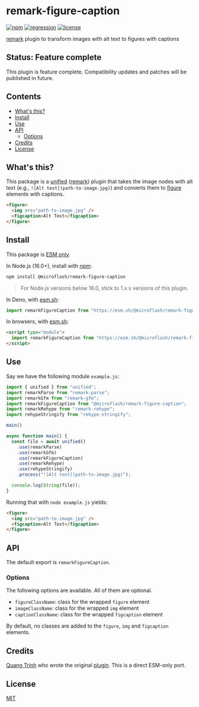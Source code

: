 # remark-figure-caption

[![npm](https://img.shields.io/npm/v/@microflash/remark-figure-caption)](https://www.npmjs.com/package/@microflash/remark-figure-caption)
[![regression](https://github.com/Microflash/remark-figure-caption/actions/workflows/regression.yml/badge.svg)](https://github.com/Microflash/remark-figure-caption/actions/workflows/regression.yml)
[![license](https://img.shields.io/npm/l/@microflash/remark-figure-caption)](./LICENSE.md)

[remark](https://github.com/remarkjs/remark) plugin to transform images with alt text to figures with captions

## Status: Feature complete

This plugin is feature complete. Compatibility updates and patches will be published in future.

## Contents

- [What's this?](#whats-this)
- [Install](#install)
- [Use](#use)
- [API](#api)
	- [Options](#options)
- [Credits](#credits)
- [License](#license)

## What's this?

This package is a [unified](https://github.com/unifiedjs/unified) ([remark](https://github.com/remarkjs/remark)) plugin that takes the image nodes with alt text (e.g., `![Alt text](path-to-image.jpg)`) and converts them to [figure](https://developer.mozilla.org/en-US/docs/Web/HTML/Element/figure) elements with captions.

```html
<figure>
  <img src="path-to-image.jpg" />
  <figcaption>Alt Text</figcaption>
</figure>
```

## Install

This package is [ESM only](https://gist.github.com/sindresorhus/a39789f98801d908bbc7ff3ecc99d99c).

In Node.js (16.0+), install with [npm](https://docs.npmjs.com/cli/install):

```sh
npm install @microflash/remark-figure-caption
```

> For Node.js versions below 16.0, stick to 1.x.x versions of this plugin.

In Deno, with [esm.sh](https://esm.sh/):

```js
import remarkFigureCaption from "https://esm.sh/@microflash/remark-figure-caption";
```

In browsers, with [esm.sh](https://esm.sh/):

```html
<script type="module">
  import remarkFigureCaption from "https://esm.sh/@microflash/remark-figure-caption?bundle";
</script>
```

## Use

Say we have the following module `example.js`:

```js
import { unified } from "unified";
import remarkParse from "remark-parse";
import remarkGfm from "remark-gfm";
import remarkFigureCaption from "@microflash/remark-figure-caption";
import remarkRehype from "remark-rehype";
import rehypeStringify from "rehype-stringify";

main()

async function main() {
  const file = await unified()
    .use(remarkParse)
    .use(remarkGfm)
    .use(remarkFigureCaption)
    .use(remarkRehype)
    .use(rehypeStringify)
    .process("![Alt text](path-to-image.jpg)");

  console.log(String(file));
}
```

Running that with `node example.js` yields:

```html
<figure>
  <img src="path-to-image.jpg" />
  <figcaption>Alt Text</figcaption>
</figure>
```

## API

The default export is `remarkFigureCaption`.

### Options

The following options are available. All of them are optional.

- `figureClassName`: class for the wrapped `figure` element
- `imageClassName`: class for the wrapped `img` element
- `captionClassName`: class for the wrapped `figcaption` element

By default, no classes are added to the `figure`, `img` and `figcaption` elements.

## Credits

[Quang Trinh](https://github.com/tkhquang) who wrote the original [plugin](https://github.com/tkhquang/gridsome-remark-figure-caption). This is a direct ESM-only port.

## License

[MIT](./LICENSE.md)
